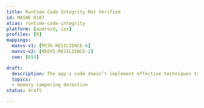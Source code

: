 ```yaml
---
title: Runtime Code Integrity Not Verified
id: MASWE-0107
alias: runtime-code-integrity
platform: [android, ios]
profiles: [R]
mappings:
  masvs-v1: [MSTG-RESILIENCE-6]
  masvs-v2: [MASVS-RESILIENCE-2]
  cwe: [693]

draft:
  description: The app's code doesn’t implement effective techniques to verify the integrity of its own code at runtime (CWE-693).
  topics: 
  - memory tampering detection
status: draft

---
```


